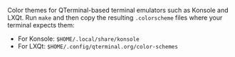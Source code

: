 Color themes for QTerminal-based terminal emulators such as Konsole
and LXQt. Run `make` and then copy the resulting `.colorscheme`
files where your terminal expects them:

  * For Konsole: `$HOME/.local/share/konsole`
  * For LXQt: `$HOME/.config/qterminal.org/color-schemes`
